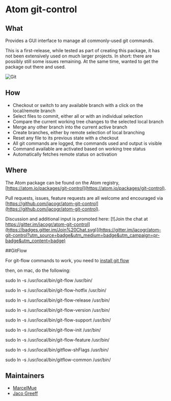 # Atom git-control

## What

Provides a GUI interface to manage all commonly-used git commands.

This is a first-release, while tested as part of creating this package, it has not been extensively used on much larger projects. In short: there are possibly still some issues remaining. At the same time, wanted to get the package out there and used.

![Git](https://raw.githubusercontent.com/jacogr/atom-git-control/master/screenshots/git-01.png)

## How

- Checkout or switch to any available branch with a click on the local/remote branch
- Select files to commit, either all or with an individual selection
- Compare the current working tree changes to the selected local branch
- Merge any other branch into the current active branch
- Create branches, either by remote selection of local branching
- Reset any file to its previous state with a checkout
- All git commands are logged, the commands used and output is visible
- Command available are activated based on working tree status
- Automatically fetches remote status on activation

## Where

The Atom package can be found on the Atom registry, [https://atom.io/packages/git-control](https://atom.io/packages/git-control).

Pull requests, issues, feature requests are all welcome and encouraged via [https://github.com/jacogr/atom-git-control](https://github.com/jacogr/atom-git-control).

Discussion and additional input is promoted here: [![Join the chat at https://gitter.im/jacogr/atom-git-control](https://badges.gitter.im/Join%20Chat.svg)](https://gitter.im/jacogr/atom-git-control?utm_source=badge&utm_medium=badge&utm_campaign=pr-badge&utm_content=badge)

##GitFlow

For git-flow commands to work, you need to [install git flow](https://github.com/nvie/gitflow/wiki/Installation)

then, on mac, do the following:

  sudo ln -s /usr/local/bin/git-flow /usr/bin/

  sudo ln -s /usr/local/bin/git-flow-hotfix /usr/bin/

  sudo ln -s /usr/local/bin/git-flow-release /usr/bin/

  sudo ln -s /usr/local/bin/git-flow-version /usr/bin/

  sudo ln -s /usr/local/bin/git-flow-support /usr/bin/

  sudo ln -s /usr/local/bin/git-flow-init /usr/bin/

  sudo ln -s /usr/local/bin/git-flow-feature /usr/bin/

  sudo ln -s /usr/local/bin/gitflow-shFlags /usr/bin/

  sudo ln -s /usr/local/bin/gitflow-common /usr/bin/


## Maintainers

 - [MarcelMue](https://github.com/MarcelMue)
 - [Jaco Greeff](https://github.com/jacogr)
